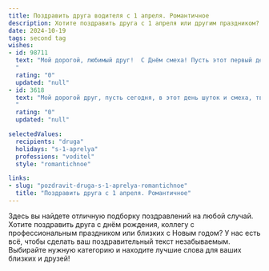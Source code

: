 ```yaml
---
title: Поздравить друга водителя с 1 апреля. Романтичное
description: Хотите поздравить друга с 1 апреля или другим праздником? Наш ИИ создаст незабываемое поздравление, а вы обязательно выделитесь среди других.  
date: 2024-10-19
tags: second tag
wishes:
- id: 98711
  text: "Мой дорогой, любимый друг!  С Днём смеха! Пусть этот первый день апреля подарит тебе не только улыбки и хорошее настроение, но и  волнующие встречи, незабываемые моменты и  путь, полный романтики, как самая красивая трасса, по которой ты так мастерски водишь свой автомобиль.  Пусть  твоя жизнь будет такой же яркой и непредсказуемой, как весенний рассвет, а сердце —  всегда полно любви и  счастья!
  "
  rating: "0"
  updated: "null"
- id: 3618
  text: "Мой дорогой друг, пусть сегодня, в этот день шуток и смеха, твоя дорога будет полна не только ямками на асфальте, но и ямочками от улыбок! С 1 апреля!
  "
  rating: "0"
  updated: "null"

selectedValues:
  recipients: "druga"
  holidays: "s-1-aprelya"
  professions: "voditel"
  style: "romantichnoe"

links:
- slug: "pozdravit-druga-s-1-aprelya-romantichnoe"
  title: "Поздравить друга с 1 апреля. Романтичное"
---
```


Здесь вы найдете отличную подборку поздравлений на любой случай.
Хотите поздравить друга с днём рождения, коллегу с профессиональным праздником или близких с Новым годом? У нас есть всё, чтобы сделать ваш поздравительный текст незабываемым. Выбирайте нужную категорию и находите лучшие слова для ваших близких и друзей!
